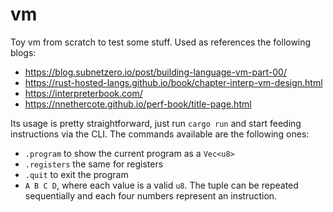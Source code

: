 # vm
Toy vm from scratch to test some stuff. Used as references the following blogs:

- https://blog.subnetzero.io/post/building-language-vm-part-00/
- https://rust-hosted-langs.github.io/book/chapter-interp-vm-design.html
- https://interpreterbook.com/
- https://nnethercote.github.io/perf-book/title-page.html

Its usage is pretty straightforward, just run `cargo run` and start feeding instructions via the CLI. The commands available are the following ones:

- `.program` to show the current program as a `Vec<u8>`
- `.registers` the same for registers
- `.quit` to exit the program
- `A B C D`, where each value is a valid `u8`. The tuple can be repeated sequentially and each four numbers represent an instruction.